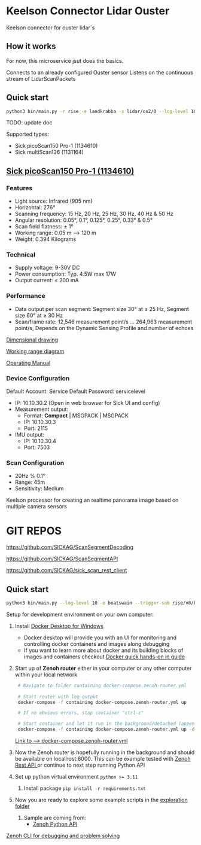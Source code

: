 # Keelson Connector Lidar Ouster 

Keelson connector for ouster lidar´s

## How it works

For now, this microservice jsut does the basics.

Connects to an already configured Ouster sensor
Listens on the continuous stream of LidarScanPackets

## Quick start

```bash
python3 bin/main.py -r rise -e landkrabba -s lidar/os2/0 --log-level 10 from_sensor --ouster-hostname 10.10.42.2
```






TODO: update doc

Supported types:
- Sick picoScan150 Pro-1 (1134610)
- Sick multiScan136 (1131164)

## [Sick picoScan150 Pro-1 (1134610)](https://www.sick.com/ag/en/catalog/products/lidar-and-radar-sensors/lidar-sensors/picoscan100/picoscan150-pro-1/p/p677850?tab=detail)

### Features

- Light source: Infrared (905 nm)
- Horizontal: 276°
- Scanning frequency: 15 Hz, 20 Hz, 25 Hz, 30 Hz, 40 Hz & 50 Hz
- Angular resolution: 0.05°, 0.1°, 0.125°, 0.25°, 0.33° & 0.5°
- Scan field flatness: ± 1°
- Working range: 0.05 m --> 120 m
- Weight: 0.394 Kilograms

### Technical

- Supply voltage: 9-30V DC
- Power consumption: Typ. 4.5W max 17W
- Output current:	≤ 200 mA

### Performance

- Data output per scan segment: Segment size 30° at ≤ 25 Hz, Segment size 60° at ≥ 30 Hz
- Scan/frame rate: 12,546 measurement point/s ... 264,963 measurement point/s, Depends on the Dynamic Sensing Profile and number of echoes


[Dimensional drawing](https://www.sick.com/ag/en/catalog/products/lidar-and-radar-sensors/lidar-sensors/picoscan100/picoscan150-pro-1/p/p677850?tab=detail)

[Working range diagram](https://www.sick.com/ag/en/catalog/products/lidar-and-radar-sensors/lidar-sensors/picoscan100/picoscan150-pro-1/p/p677850?tab=detail)

[Operating Manual](https://cdn.sick.com/media/docs/1/91/691/operating_instructions_picoscan150_2d_lidar_sensors_en_im0106691.pdf)

### Device Configuration

Default Account: Service
Default Password: servicelevel

- IP: 10.10.30.2 (Open in web browser for Sick UI and config)
- Measurement output: 
  - Format: **Compact** | MSGPACK | MSGPACK
  - IP: 10.10.30.3
  - Port: 2115
- IMU output:
  - IP: 10.10.30.4
  - Port: 7503

### Scan Configuration

- 20Hz % 0.1°
- Range: 45m
- Sensitivity: Medium

Keelson processor for creating an realtime panorama image based on multiple camera sensors



# GIT REPOS

https://github.com/SICKAG/ScanSegmentDecoding

https://github.com/SICKAG/ScanSegmentAPI


https://github.com/SICKAG/sick_scan_rest_client 

## Quick start

```bash
python3 bin/main.py --log-level 10 -e boatswain --trigger-sub rise/v0/boatswain/pubsub/compressed_image/axis-1 --camera-query rise/v0/boatswain/pubsub/compressed_image/*
```



Setup for development environment on your own computer: 

1) Install [Docker Desktop for Windows](https://docs.docker.com/desktop/install/windows-install/)
   - Docker desktop will provide you with an UI for monitoring and controlling docker containers and images along debugging 
   - If you want to learn more about docker and its building blocks of images and containers checkout [Docker quick hands-on in guide](https://docs.docker.com/guides/get-started/)
2) Start up of **Zenoh router** either in your computer or any other computer within your local network 

   ```bash
    # Navigate to folder containing docker-compose.zenoh-router.yml
  
    # Start router with log output 
    docker-compose -f containing docker-compose.zenoh-router.yml up 

    # If no obvious errors, stop container "ctrl-c"

    # Start container and let it run in the background/detached (append -d) 
    docker-compose -f containing docker-compose.zenoh-router.yml up -d
   ```

    [Link to --> docker-compose.zenoh-router.yml](docker-compose.zenoh-router.yml)

1) Now the Zenoh router is hopefully running in the background and should be available on localhost:8000. This can be example tested with [Zenoh Rest API ](https://zenoh.io/docs/apis/rest/) or continue to next step running Python API
2) Set up python virtual environment  `python >= 3.11`
   1) Install package `pip install -r requirements.txt`
3)  Now you are ready to explore some example scripts in the [exploration folder](./exploration/) 
    1)  Sample are coming from:
         -   [Zenoh Python API ](https://zenoh-python.readthedocs.io/en/0.10.1-rc/#quick-start-examples)


[Zenoh CLI for debugging and problem solving](https://github.com/RISE-Maritime/zenoh-cli)


